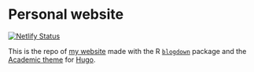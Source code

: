 # Personal website

[![Netlify Status](https://api.netlify.com/api/v1/badges/bcc90e4c-435c-4fb7-8391-8131d2834784/deploy-status)](https://app.netlify.com/sites/cpapasteri/deploys)

This is the repo of [my website](https://cpapasteri.netlify.app/) made with the R [`blogdown`](https://github.com/rstudio/blogdown) package and the [Academic theme](https://github.com/wowchemy/starter-hugo-academic) for [Hugo](https://gohugo.io).




